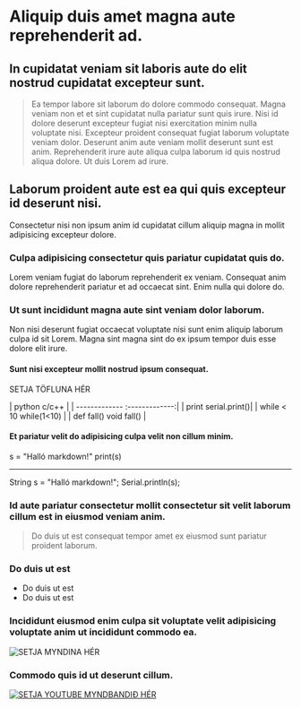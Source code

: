 # Aliquip duis amet magna aute reprehenderit ad.

## In cupidatat veniam sit laboris aute do elit nostrud cupidatat excepteur sunt.

>Ea tempor labore sit laborum do dolore commodo consequat. Magna veniam non et et sint cupidatat nulla pariatur sunt quis irure. Nisi id dolore deserunt excepteur fugiat nisi exercitation minim nulla voluptate nisi. Excepteur proident consequat fugiat laborum voluptate veniam dolor. Deserunt anim aute veniam mollit deserunt sunt est anim. Reprehenderit irure aute aliqua culpa laborum id quis nostrud aliqua dolore. Ut duis Lorem ad irure.

## Laborum proident aute est ea qui quis excepteur id deserunt nisi.

Consectetur nisi non ipsum anim id cupidatat cillum aliquip magna in mollit adipisicing excepteur dolore. 

### Culpa adipisicing consectetur quis pariatur cupidatat quis do.

Lorem veniam fugiat do laborum reprehenderit ex veniam. Consequat anim dolore reprehenderit pariatur et ad occaecat sint. Enim nulla qui dolore do. 

### Ut sunt incididunt magna aute sint veniam dolor laborum.

Non nisi deserunt fugiat occaecat voluptate nisi sunt enim aliquip laborum culpa id sit Lorem. Magna sint magna sint do ex ipsum tempor duis esse dolore elit irure.

#### Sunt nisi excepteur mollit nostrud ipsum consequat.

SETJA TÖFLUNA HÉR

| python         c/c++         |
| ------------- :-------------:|
| print          serial.print()|
| while < 10     while(1<10)   |
| def fall()     void fall()   |




#### Et pariatur velit do adipisicing culpa velit non cillum minim.

s = "Halló markdown!"
print(s)

---

String s = "Halló markdown!";
Serial.println(s);

### Id aute pariatur consectetur mollit consectetur sit velit laborum cillum est in eiusmod veniam anim.

>Do duis ut est consequat tempor amet ex eiusmod sunt pariatur proident laborum.

### Do duis ut est
* Do duis ut est
* Do duis ut est 

### Incididunt eiusmod enim culpa sit voluptate velit adipisicing voluptate anim ut incididunt commodo ea.

![SETJA MYNDINA HÉR](https://tskoli.is/wp-content/uploads/2019/06/skolavorduholt-705x475.jpg)

### Commodo quis id ut deserunt cillum.

[![SETJA YOUTUBE MYNDBANDIÐ HÉR]()](https://www.youtube.com/watch?v=dQw4w9WgXcQ)


